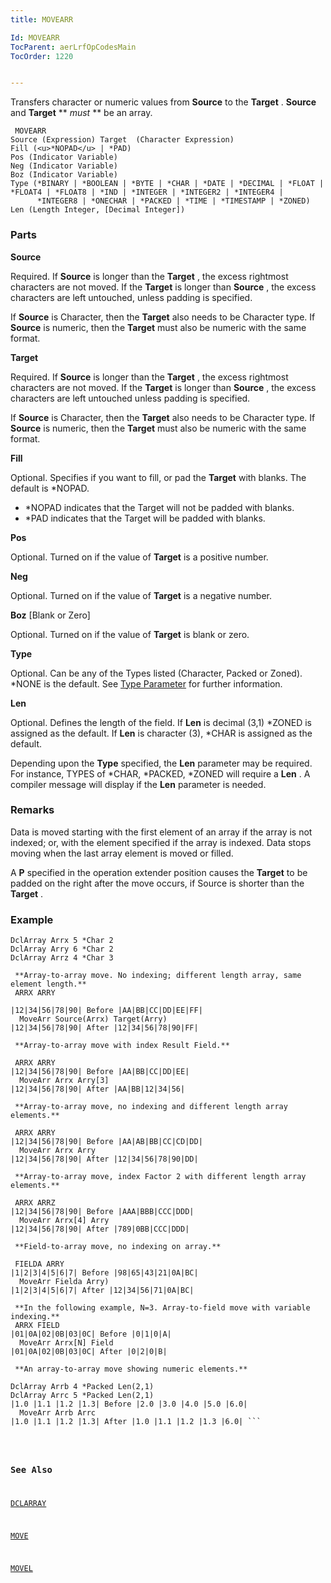 ```yaml
---
title: MOVEARR

Id: MOVEARR
TocParent: aerLrfOpCodesMain
TocOrder: 1220


---
```


Transfers character or numeric values from **Source** to the **Target** . **Source** and **Target** ** *must* ** be an array. 

```
 MOVEARR
Source (Expression) Target  (Character Expression)
Fill (<u>*NOPAD</u> | *PAD)
Pos (Indicator Variable)
Neg (Indicator Variable)
Boz (Indicator Variable)
Type (*BINARY | *BOOLEAN | *BYTE | *CHAR | *DATE | *DECIMAL | *FLOAT | *FLOAT4 | *FLOAT8 | *IND | *INTEGER | *INTEGER2 | *INTEGER4 |
      *INTEGER8 | *ONECHAR | *PACKED | *TIME | *TIMESTAMP | *ZONED)
Len (Length Integer, [Decimal Integer])
```

### Parts

**Source** 

Required. If **Source** is longer than the **Target** , the excess rightmost characters are not moved. If the **Target** is longer than **Source** , the excess characters are left untouched, unless padding is specified. 

If **Source** is Character, then the **Target** also needs to be Character type. If **Source** is numeric, then the **Target** must also be numeric with the same format.


**Target** 

Required. If **Source** is longer than the **Target** , the excess rightmost characters are not moved. If the **Target** is longer than **Source** , the excess characters are left untouched unless padding is specified. 

If **Source** is Character, then the **Target** also needs to be Character type. If **Source** is numeric, then the **Target** must also be numeric with the same format.


**Fill** 

Optional. Specifies if you want to fill, or pad the **Target** with blanks. The default is *NOPAD. 

- *NOPAD indicates that the Target will not be padded with blanks.
- *PAD indicates that the Target will be padded with blanks.


**Pos** 

Optional. Turned on if the value of **Target** is a positive number.


**Neg** 

Optional. Turned on if the value of **Target** is a negative number.


**Boz**  [Blank or Zero]

Optional. Turned on if the value of **Target** is blank or zero.


**Type** 

Optional. Can be any of the Types listed (Character, Packed or Zoned). *NONE is the default. See [Type Parameter](Type_Parameter.html) for further information.


**Len** 

Optional. Defines the length of the field. If **Len** is decimal (3,1) *ZONED is assigned as the default. If **Len** is character (3), *CHAR is assigned as the default. 

Depending upon the **Type** specified, the **Len** parameter may be required. For instance, TYPES of *CHAR, *PACKED, *ZONED will require a **Len** . A compiler message will display if the **Len** parameter is needed.


### Remarks
Data is moved starting with the first element of an array if the array is not indexed; or, with the element specified if the array is indexed. Data stops moving when the last array element is moved or filled. 

A **P** specified in the operation extender position causes the **Target** to be padded on the right after the move occurs, if Source is shorter than the **Target** . 

### Example
<pre class="=prettyprint"><code class="language-aer">DclArray Arrx 5 *Char 2
DclArray Arry 6 *Char 2
DclArray Arrz 4 *Char 3 

 **Array-to-array move. No indexing; different length array, same element length.**  
 ARRX ARRY

|12|34|56|78|90| Before |AA|BB|CC|DD|EE|FF| 
  MoveArr Source(Arrx) Target(Arry) 
|12|34|56|78|90| After |12|34|56|78|90|FF| 

 **Array-to-array move with index Result Field.**  

 ARRX ARRY 
|12|34|56|78|90| Before |AA|BB|CC|DD|EE| 
  MoveArr Arrx Arry[3] 
|12|34|56|78|90| After |AA|BB|12|34|56| 

 **Array-to-array move, no indexing and different length array elements.** 

 ARRX ARRY 
|12|34|56|78|90| Before |AA|AB|BB|CC|CD|DD| 
  MoveArr Arrx Arry 
|12|34|56|78|90| After |12|34|56|78|90|DD| 

 **Array-to-array move, index Factor 2 with different length array elements.** 

 ARRX ARRZ 
|12|34|56|78|90| Before |AAA|BBB|CCC|DDD| 
  MoveArr Arrx[4] Arry 
|12|34|56|78|90| After |789|0BB|CCC|DDD| 

 **Field-to-array move, no indexing on array.** 

 FIELDA ARRY 
|1|2|3|4|5|6|7| Before |98|65|43|21|0A|BC| 
  MoveArr Fielda Arry) 
|1|2|3|4|5|6|7| After |12|34|56|71|0A|BC| 

 **In the following example, N=3. Array-to-field move with variable indexing.** 
 ARRX FIELD 
|01|0A|02|0B|03|0C| Before |0|1|0|A| 
  MoveArr Arrx[N] Field 
|01|0A|02|0B|03|0C| After |0|2|0|B| 

 **An array-to-array move showing numeric elements.** 

DclArray Arrb 4 *Packed Len(2,1)
DclArray Arrc 5 *Packed Len(2,1) 
|1.0 |1.1 |1.2 |1.3| Before |2.0 |3.0 |4.0 |5.0 |6.0| 
  MoveArr Arrb Arrc 
|1.0 |1.1 |1.2 |1.3| After |1.0 |1.1 |1.2 |1.3 |6.0| ```</pre>

### See Also
[DCLARRAY](DCLARRAY.html)

[MOVE](MOVE.html)

[MOVEL](MOVEL.html) 

